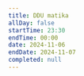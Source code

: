 ```yaml
---
title: DDU matika
allDay: false
startTime: 23:30
endTime: 00:00
date: 2024-11-06
endDate: 2024-11-07
completed: null
---
```

